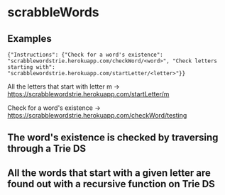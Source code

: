 # scrabbleWords

## Examples

`{"Instructions": {"Check for a word's existence": "scrabblewordstrie.herokuapp.com/checkWord/<word>", "Check letters starting with": "scrabblewordstrie.herokuapp.com/startLetter/<letter>"}}`

All the letters that start with letter m ->
https://scrabblewordstrie.herokuapp.com/startLetter/m 

Check for a word's existence ->
https://scrabblewordstrie.herokuapp.com/checkWord/testing


## The word's existence is checked by traversing through a Trie DS
## All the words that start with a given letter are found out with a recursive function on Trie DS

